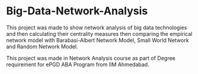 # Big-Data-Network-Analysis

This project was made to show network analysis of big data technologies and then calculating their centrality measures then comparing the empirical network model 
with Barabasi-Albert Network Model, Small World Network and Random Network Model.

This project was made in Network Analysis course as part of Degree requirement for ePGD ABA Program from IIM Ahmedabad.

